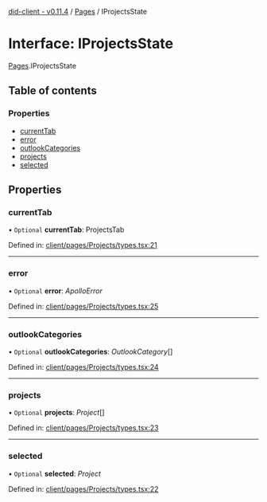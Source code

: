 [did-client - v0.11.4](../README.md) / [Pages](../modules/pages.md) / IProjectsState

# Interface: IProjectsState

[Pages](../modules/pages.md).IProjectsState

## Table of contents

### Properties

- [currentTab](pages.iprojectsstate.md#currenttab)
- [error](pages.iprojectsstate.md#error)
- [outlookCategories](pages.iprojectsstate.md#outlookcategories)
- [projects](pages.iprojectsstate.md#projects)
- [selected](pages.iprojectsstate.md#selected)

## Properties

### currentTab

• `Optional` **currentTab**: ProjectsTab

Defined in: [client/pages/Projects/types.tsx:21](https://github.com/Puzzlepart/did/blob/dev/client/pages/Projects/types.tsx#L21)

___

### error

• `Optional` **error**: *ApolloError*

Defined in: [client/pages/Projects/types.tsx:25](https://github.com/Puzzlepart/did/blob/dev/client/pages/Projects/types.tsx#L25)

___

### outlookCategories

• `Optional` **outlookCategories**: *OutlookCategory*[]

Defined in: [client/pages/Projects/types.tsx:24](https://github.com/Puzzlepart/did/blob/dev/client/pages/Projects/types.tsx#L24)

___

### projects

• `Optional` **projects**: *Project*[]

Defined in: [client/pages/Projects/types.tsx:23](https://github.com/Puzzlepart/did/blob/dev/client/pages/Projects/types.tsx#L23)

___

### selected

• `Optional` **selected**: *Project*

Defined in: [client/pages/Projects/types.tsx:22](https://github.com/Puzzlepart/did/blob/dev/client/pages/Projects/types.tsx#L22)
